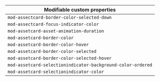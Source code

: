 | Modifiable custom properties                                |
| ----------------------------------------------------------- |
| `mod-assectcard-border-color-selected-down`                 |
| `mod-assectcard-focus-indicator-color`                      |
| `mod-assetcard-asset-animation-duration`                    |
| `mod-assetcard-border-color`                                |
| `mod-assetcard-border-color-hover`                          |
| `mod-assetcard-border-color-selected`                       |
| `mod-assetcard-border-color-selected-hover`                 |
| `mod-assetcard-selectionindicator-background-color-ordered` |
| `mod-assetcard-selectionindicator-color`                    |
